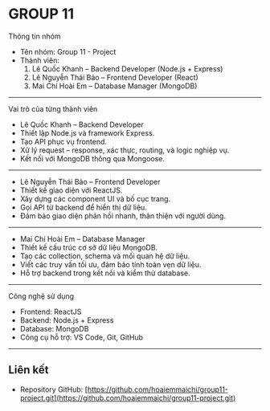 # GROUP 11

Thông tin nhóm
- Tên nhóm: Group 11 - Project
- Thành viên:
  1. Lê Quốc Khanh – Backend Developer (Node.js + Express)
  2. Lê Nguyễn Thái Bảo – Frontend Developer (React)
  3. Mai Chí Hoài Em – Database Manager (MongoDB)

---

Vai trò của từng thành viên

- Lê Quốc Khanh – Backend Developer
- Thiết lập Node.js và framework Express.
- Tạo API phục vụ frontend.
- Xử lý request – response, xác thực, routing, và logic nghiệp vụ.
- Kết nối với MongoDB thông qua Mongoose.

---

- Lê Nguyễn Thái Bảo – Frontend Developer
- Thiết kế giao diện với ReactJS.
- Xây dựng các component UI và bố cục trang.
- Gọi API từ backend để hiển thị dữ liệu.
- Đảm bảo giao diện phản hồi nhanh, thân thiện với người dùng.

---

- Mai Chí Hoài Em – Database Manager
- Thiết kế cấu trúc cơ sở dữ liệu MongoDB.
- Tạo các collection, schema và mối quan hệ dữ liệu.
- Viết các truy vấn tối ưu, đảm bảo tính toàn vẹn dữ liệu.
- Hỗ trợ backend trong kết nối và kiểm thử database.

---

Công nghệ sử dụng
- Frontend: ReactJS  
- Backend: Node.js + Express  
- Database: MongoDB  
- Công cụ hỗ trợ: VS Code, Git, GitHub

---

## Liên kết
- Repository GitHub: [https://github.com/hoaiemmaichi/group11-project.git](https://github.com/hoaiemmaichi/group11-project.git)
